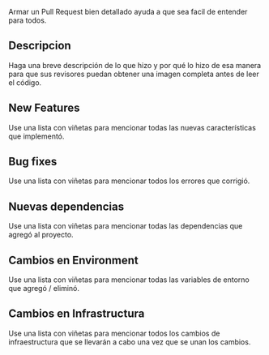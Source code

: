 Armar un Pull Request bien detallado ayuda a que sea facil de entender para todos.

## Descripcion

Haga una breve descripción de lo que hizo y por qué lo hizo de esa manera para que sus revisores puedan obtener una imagen completa antes de leer el código.

## New Features

Use una lista con viñetas para mencionar todas las nuevas características que implementó.

## Bug fixes

Use una lista con viñetas para mencionar todos los errores que corrigió.

## Nuevas dependencias

Use una lista con viñetas para mencionar todas las dependencias que agregó al proyecto.

## Cambios en Environment

Use una lista con viñetas para mencionar todas las variables de entorno que agregó / eliminó.

## Cambios en Infrastructura

Use una lista con viñetas para mencionar todos los cambios de infraestructura que se llevarán a cabo una vez que se unan los cambios.
